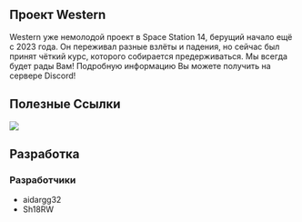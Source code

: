 ## Проект Western
Western уже немолодой проект в Space Station 14, берущий начало ещё с 2023 года. Он переживал разные взлёты и падения, но сейчас был принят чёткий курс, которого собирается предерживаться. Мы всегда будет рады Вам! Подробную информацию Вы можете получить на сервере Discord!

## Полезные Ссылки
<a href="https://discord.gg/KH2qtGFwYE"><img src="https://img.shields.io/badge/Discord-%235865F2.svg?style=for-the-badge&logo=discord&logoColor=white" /></a>
## Разработка
### Разработчики
- aidargg32
- Sh18RW



